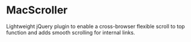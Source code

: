 MacScroller
===========

Lightweight jQuery plugin to enable a cross-browser flexible scroll to top function and adds smooth scrolling for internal links.
